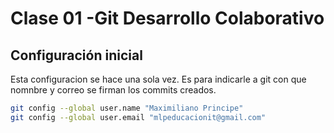 # Clase 01 -Git Desarrollo Colaborativo
## Configuración inicial
Esta configuracion se hace  una sola vez. Es para indicarle a git con que nomnbre y correo se firman los commits creados.

```sh
git config --global user.name "Maximiliano Principe"
git config --global user.email "mlpeducacionit@gmail.com"